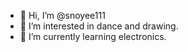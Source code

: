 - 👋 Hi, I’m @snoyee111
- 👀 I’m interested in dance and drawing.
- 🌱 I’m currently learning electronics.

<!---
snoyee111/snoyee111 is a ✨ special ✨ repository because its `README.md` (this file) appears on your GitHub profile.
You can click the Preview link to take a look at your changes.
--->

